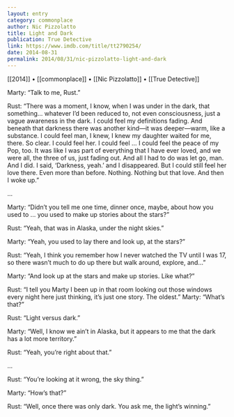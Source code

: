 ```yaml
---
layout: entry
category: commonplace
author: Nic Pizzolatto
title: Light and Dark
publication: True Detective
link: https://www.imdb.com/title/tt2790254/
date: 2014-08-31
permalink: 2014/08/31/nic-pizzolatto-light-and-dark
---
```


[[2014]] • [[commonplace]] • [[Nic Pizzolatto]] • [[True Detective]]

Marty: “Talk to me, Rust.”

Rust: “There was a moment, I know, when I was under in the dark, that something… whatever I’d been reduced to, not even consciousness, just a vague awareness in the dark. I could feel my definitions fading. And beneath that darkness there was another kind—it was deeper—warm, like a substance. I could feel man, I knew, I knew my daughter waited for me, there. So clear. I could feel her. I could feel … I could feel the peace of my Pop, too. It was like I was part of everything that I have ever loved, and we were all, the three of us, just fading out. And all I had to do was let go, man. And I did. I said, ‘Darkness, yeah.’ and I disappeared. But I could still feel her love there. Even more than before. Nothing. Nothing but that love. And then I woke up.”

...

Marty: “Didn’t you tell me one time, dinner once, maybe, about how you used to ... you used to make up stories about the stars?”

Rust: “Yeah, that was in Alaska, under the night skies.”

Marty: “Yeah, you used to lay there and look up, at the stars?”

Rust: “Yeah, I think you remember how I never watched the TV until I was 17, so there wasn’t much to do up there but walk around, explore, and...”

Marty: “And look up at the stars and make up stories. Like what?”

Rust: “I tell you Marty I been up in that room looking out those windows every night here just thinking, it’s just one story. The oldest.”
Marty: “What’s that?”

Rust: “Light versus dark.”

Marty: “Well, I know we ain’t in Alaska, but it appears to me that the dark has a lot more territory.”

Rust: “Yeah, you’re right about that.”

...

Rust: “You’re looking at it wrong, the sky thing.”

Marty: “How’s that?”

Rust: “Well, once there was only dark. You ask me, the light’s winning.”